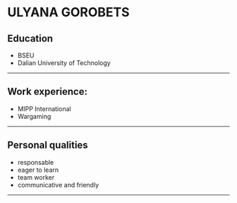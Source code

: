 # ULYANA GOROBETS
## Education
* BSEU
* Dalian University of Technology
------------
## Work experience:
* MIPP International
* Wargaming
---------------------
## Personal qualities
* responsable
* eager to learn
* team worker
* communicative and friendly
--------------------
